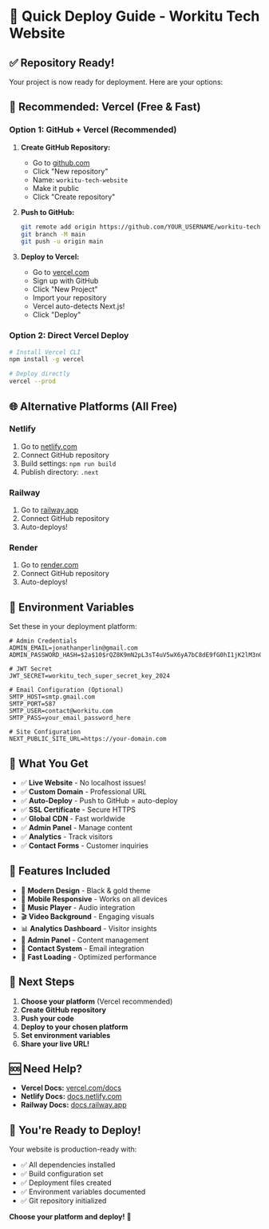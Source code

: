 # 🚀 Quick Deploy Guide - Workitu Tech Website

## ✅ Repository Ready!

Your project is now ready for deployment. Here are your options:

## 🎯 **Recommended: Vercel (Free & Fast)**

### Option 1: GitHub + Vercel (Recommended)
1. **Create GitHub Repository:**
   - Go to [github.com](https://github.com)
   - Click "New repository"
   - Name: `workitu-tech-website`
   - Make it public
   - Click "Create repository"

2. **Push to GitHub:**
   ```bash
   git remote add origin https://github.com/YOUR_USERNAME/workitu-tech-website.git
   git branch -M main
   git push -u origin main
   ```

3. **Deploy to Vercel:**
   - Go to [vercel.com](https://vercel.com)
   - Sign up with GitHub
   - Click "New Project"
   - Import your repository
   - Vercel auto-detects Next.js!
   - Click "Deploy"

### Option 2: Direct Vercel Deploy
```bash
# Install Vercel CLI
npm install -g vercel

# Deploy directly
vercel --prod
```

## 🌐 **Alternative Platforms (All Free)**

### **Netlify**
1. Go to [netlify.com](https://netlify.com)
2. Connect GitHub repository
3. Build settings: `npm run build`
4. Publish directory: `.next`

### **Railway**
1. Go to [railway.app](https://railway.app)
2. Connect GitHub repository
3. Auto-deploys!

### **Render**
1. Go to [render.com](https://render.com)
2. Connect GitHub repository
3. Auto-deploys!

## 🔧 **Environment Variables**

Set these in your deployment platform:

```env
# Admin Credentials
ADMIN_EMAIL=jonathanperlin@gmail.com
ADMIN_PASSWORD_HASH=$2a$10$rQZ8K9mN2pL3sT4uV5wX6yA7bC8dE9fG0hI1jK2lM3nO4pQ5rS6tU7vW8xY9zA

# JWT Secret
JWT_SECRET=workitu_tech_super_secret_key_2024

# Email Configuration (Optional)
SMTP_HOST=smtp.gmail.com
SMTP_PORT=587
SMTP_USER=contact@workitu.com
SMTP_PASS=your_email_password_here

# Site Configuration
NEXT_PUBLIC_SITE_URL=https://your-domain.com
```

## 🎉 **What You Get**

- ✅ **Live Website** - No localhost issues!
- ✅ **Custom Domain** - Professional URL
- ✅ **Auto-Deploy** - Push to GitHub = auto-deploy
- ✅ **SSL Certificate** - Secure HTTPS
- ✅ **Global CDN** - Fast worldwide
- ✅ **Admin Panel** - Manage content
- ✅ **Analytics** - Track visitors
- ✅ **Contact Forms** - Customer inquiries

## 📱 **Features Included**

- 🎨 **Modern Design** - Black & gold theme
- 📱 **Mobile Responsive** - Works on all devices
- 🎵 **Music Player** - Audio integration
- 🎬 **Video Background** - Engaging visuals
- 📊 **Analytics Dashboard** - Visitor insights
- 🔐 **Admin Panel** - Content management
- 📧 **Contact System** - Email integration
- 🚀 **Fast Loading** - Optimized performance

## 🎯 **Next Steps**

1. **Choose your platform** (Vercel recommended)
2. **Create GitHub repository**
3. **Push your code**
4. **Deploy to your chosen platform**
5. **Set environment variables**
6. **Share your live URL!**

## 🆘 **Need Help?**

- **Vercel Docs:** [vercel.com/docs](https://vercel.com/docs)
- **Netlify Docs:** [docs.netlify.com](https://docs.netlify.com)
- **Railway Docs:** [docs.railway.app](https://docs.railway.app)

## 🎊 **You're Ready to Deploy!**

Your website is production-ready with:
- ✅ All dependencies installed
- ✅ Build configuration set
- ✅ Deployment files created
- ✅ Environment variables documented
- ✅ Git repository initialized

**Choose your platform and deploy!** 🚀
